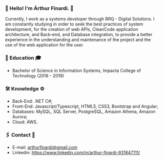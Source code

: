 ### 👋 Hello! I'm Árthur Finardi. 🚀

Currently, I work as a systems developer through BRQ - Digital Solutions. I am constantly studying in order to seek the best practices of system development, for the creation of web APIs, CleanCode application architecture, and Back-end, and Database integration, to provide a better experience in the understanding and maintenance of the project and the use of the web application for the user.

### 📌 Education 🎓
- Bachelor of Science in Information Systems, Impacta College of Technology (2016 - 2019)

### 🛠️ Knowledge ⚙️
- Back-End: .NET C#;
- Front-End: Javascript/Typescript, HTML5, CSS3, Bootstrap and Angular;
- Databases: MySQL, SQL Server, PostgreSQL, Amazon Athena, Amazon Aurora;
- Cloud: AWS.

### 🖇️ Contact 📧
- E-mail: arthurfinardi@gmail.com
- Linkedin: https://www.linkedin.com/in/arthur-finardi-931847111/
